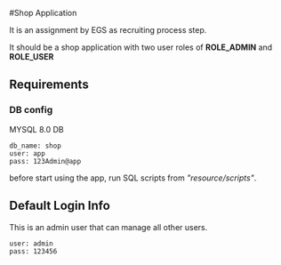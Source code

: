 #Shop Application

It is an assignment by EGS as recruiting process step.

It should be a shop application with two user roles of **ROLE_ADMIN** and **ROLE_USER**

## Requirements
### DB config
MYSQL 8.0 DB

    db_name: shop
    user: app
    pass: 123Admin@app

before start using the app, run SQL scripts from _"resource/scripts"_.

## Default Login Info

This is an admin user that can manage all other users.

    user: admin
    pass: 123456
